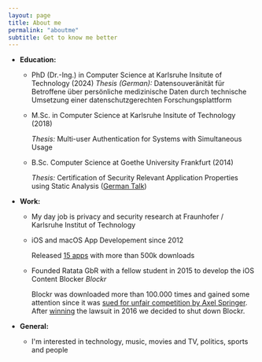```yaml
---
layout: page
title: About me
permalink: "aboutme"
subtitle: Get to know me better
---
```


* **Education:**  

   * PhD (Dr.-Ing.)  in Computer Science at Karlsruhe Insitute of Technology (2024)
      *Thesis (German):* Datensouveränität für Betroffene über persönliche medizinische Daten durch technische Umsetzung einer datenschutzgerechten Forschungsplattform
   
   * M.Sc. in Computer Science at Karlsruhe Insitute of Technology (2018)

      *Thesis:* Multi-user Authentication for Systems with Simultaneous Usage

   * B.Sc. Computer Science at Goethe University Frankfurt (2014)

      *Thesis:* Certification of Security Relevant Application Properties using Static Analysis ([German Talk](https://github.com/arnoappenzeller/modifyClangStaticAnalyzer))


* **Work:**

	* My day job is privacy and security research at Fraunhofer / Karlsruhe Institut of Technology

	* iOS and macOS App Developement since 2012 

	  Released [15 apps](https://itunes.apple.com/us/developer/id515339331) with more than 500k downloads

	* Founded Ratata GbR with a fellow student in 2015 to develop the iOS Content Blocker *Blockr*

      Blockr was downloaded more than 100.000 times and gained some attention since it was [sued for unfair competition by Axel Springer](https://techcrunch.com/2015/11/23/axel-springer-goes-after-ios-9-ad-blockers-in-new-legal-battle/). After [winning](https://www.heise.de/newsticker/meldung/Adblocker-Axel-Springer-zieht-Klage-gegen-Blockr-zurueck-3240983.html) the lawsuit in 2016 we decided to shut down Blockr.

* **General:**
	* I'm interested in technology, music, movies and TV, politics, sports and people 